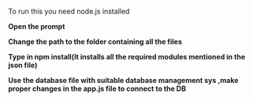 To run this you need node.js installed

**Open the prompt**

**Change the path to the folder containing all the files**

**Type in npm install(It installs all the required modules mentioned in the json file)**

**Use the database file with suitable database management sys ,make proper changes in the app.js file to connect to the DB**

